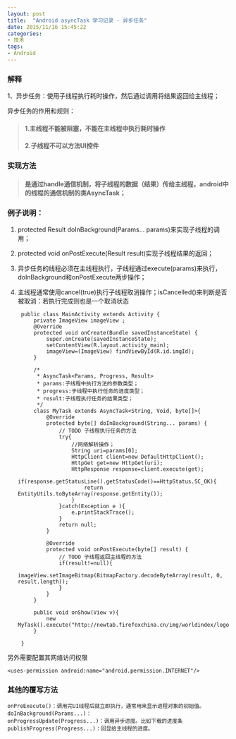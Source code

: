 ```yaml
---
layout: post
title:  "Android asyncTask 学习记录 - 异步任务"
date: 2015/11/16 15:45:22 
categories:
- 技术
tags:
- Android
---
```

### 解释

1、异步任务：使用子线程执行耗时操作，然后通过调用将结果返回给主线程；

异步任务的作用和规则：

>#### 1.主线程不能被阻塞，不能在主线程中执行耗时操作
>
>#### 2.子线程不可以方法UI控件
	
### 实现方法

>#### 是通过handle通信机制，将子线程的数据（结果）传给主线程，android中的线程的通信机制的类AsyncTask；


### 例子说明：

	
1. protected Result doInBackground(Params... params)来实现子线程的调用；
2. protected void onPostExecute(Result result)实现子线程结果的返回；
3. 异步任务的线程必须在主线程执行，子线程通过execute(params)来执行，doInBackground和onPostExecute两步操作；
4. 主线程通常使用cancel(true)执行子线程取消操作；isCancelled()来判断是否被取消：若执行完成则也是一个取消状态

		public class MainActivity extends Activity {
			private ImageView imageView ;
			@Override
			protected void onCreate(Bundle savedInstanceState) {
				super.onCreate(savedInstanceState);
				setContentView(R.layout.activity_main);
				imageView=(ImageView) findViewById(R.id.imgId);
			}
		
			/*
			 * AsyncTask<Params, Progress, Result>
			 * params:子线程中执行方法的参数类型；
			 * progress:子线程中执行任务的进度类型；
			 * result:子线程执行任务的结果类型；
			 */
			class MyTask extends AsyncTask<String, Void, byte[]>{
				@Override
				protected byte[] doInBackground(String... params) {
					// TODO	子线程执行任务的方法
					try{
						//网络解析操作；
						String uri=params[0];
						HttpClient client=new DefaultHttpClient();
						HttpGet get=new HttpGet(uri);
						HttpResponse response=client.execute(get);
						if(response.getStatusLine().getStatusCode()==HttpStatus.SC_OK){
							return EntityUtils.toByteArray(response.getEntity());
						}
					}catch(Exception e ){
						e.printStackTrace();
					}
					return null;
				}
				
				@Override
				protected void onPostExecute(byte[] result) {
					// TODO 子线程返回主线程的方法
					if(result!=null){
						imageView.setImageBitmap(BitmapFactory.decodeByteArray(result, 0, result.length));
					}
				}
			}
			
			public void onShow(View v){
				new MyTask().execute("http://newtab.firefoxchina.cn/img/worldindex/logo.png");
			}

		}

另外需要配置其网络访问权限

	<uses-permission android:name="android.permission.INTERNET"/>

### 其他的覆写方法
	
	onPreExecute()：调用完UI线程后就立即执行，通常用来显示进程对象的初始值。
	doInBackground(Params...)：
	onProgressUpdate(Progress...)：调用异步进度。比如下载的进度条
	publishProgress(Progress...)：回显给主线程的进度。